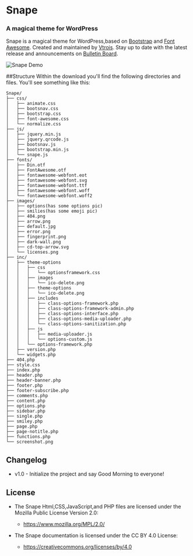 # Snape
### A magical theme for WordPress

Snape is a magical theme for WordPress,based on [Bootstrap](https://github.com/twbs/bootstrap) and [Font Awesome](https://github.com/FortAwesome/Font-Awesome). Created and maintained by [Vtrois](https://www.vtrois.com). Stay up to date with the latest release and announcements on [Bulletin Board](https://www.vtrois.com/projects/theme-snape.html).

![Snape Demo](https://dn-coding-net-production-pp.qbox.me/4cbfb73a-553d-4e50-9efc-0fc2c623bd78.png) 

##Structure
Within the download you'll find the following directories and files. You'll see something like this:

```
Snape/
├── css/
│   ├── animate.css
│   ├── bootsnav.css
│   ├── bootstrap.css
│   ├── font-awesome.css
│   └── normalize.css
├── js/
│   ├── jquery.min.js
│   ├── jquery.qrcode.js
│   ├── bootsnav.js
│   ├── bootstrap.min.js
│   └── snape.js
├── fonts/
│   ├── Din.otf
│   ├── FontAwesome.otf
│   ├── fontawesome-webfont.eot
│   ├── fontawesome-webfont.svg
│   ├── fontawesome-webfont.ttf
│   ├── fontawesome-webfont.woff
│   └── fontawesome-webfont.woff2
├── images/
│   ├── options(has some options pic)
│   ├── smilies(has some emoji pic)
│   ├── 404.png
│   ├── arrow.png
│   ├── default.jpg
│   ├── error.png
│   ├── fingerprint.png
│   ├── dark-wall.png
│   ├── cd-top-arrow.svg
│   └── licenses.png
├── inc/
│   ├── theme-options
│   │   ├── css
│   │   │   └── optionsframework.css
│   │   ├── images
│   │   │   └── ico-delete.png
│   │   ├── theme-options
│   │   │   └── ico-delete.png
│   │   ├── includes
│   │   │   ├── class-options-framework.php
│   │   │   ├── class-options-framework-admin.php
│   │   │   ├── class-options-interface.php
│   │   │   ├── class-options-media-uploader.php
│   │   │   └── class-options-sanitization.php
│   │   ├── js
│   │   │   ├── media-uploader.js
│   │   │   └── options-custom.js
│   │   └── options-framework.php
│   ├── version.php
│   └── widgets.php
├── 404.php
├── style.css
├── index.php
├── header.php
├── header-banner.php
├── footer.php
├── footer-subscribe.php
├── comments.php
├── content.php
├── options.php
├── sidebar.php
├── single.php
├── smiley.php
├── page.php
├── page-notitle.php
├── functions.php
└── screenshot.png
```

## Changelog

- v1.0 - Initialize the project and say Good Morning to everyone!

## License

- The Snape Html,CSS,JavaScript,and PHP files are licensed under the Mozilla Public License Version 2.0:
  - https://www.mozilla.org/MPL/2.0/

- The Snape documentation is licensed under the CC BY 4.0 License:
  - https://creativecommons.org/licenses/by/4.0
